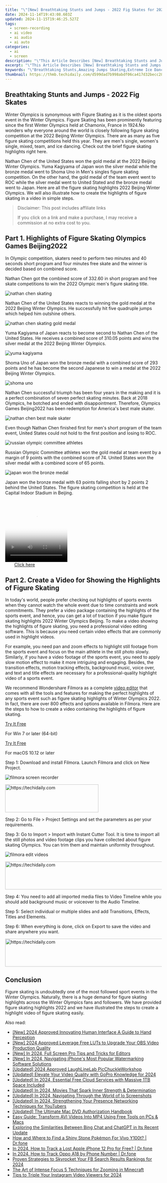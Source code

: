 ```yaml
---
title: "\"[New] Breathtaking Stunts and Jumps - 2022 Fig Skates for 2024\""
date: 2024-11-14T19:43:08.603Z
updated: 2024-11-15T19:46:25.527Z
tags: 
  - screen-recording
  - ai video
  - ai audio
  - ai auto
categories: 
  - ai
  - screen
description: "\"This Article Describes [New] Breathtaking Stunts and Jumps - 2022 Fig Skates for 2024\""
excerpt: "\"This Article Describes [New] Breathtaking Stunts and Jumps - 2022 Fig Skates for 2024\""
keywords: "\"Breathtaking Stunts,Amazing Jumps Skating,Extreme Ice Dance Moves,Figure Skate Acrobatics,Skates Jumping Showcase,Stunning Figure Skating Tricks,High-Flying Figure Ice Routines\""
thumbnail: https://thmb.techidaily.com/d599dad7b998abdf06ca417d32becc28547b33f181303fc426d96b899acd4e4b.jpg
---
```


## Breathtaking Stunts and Jumps - 2022 Fig Skates

Winter Olympics is synonymous with Figure Skating as it is the oldest sports event in the Winter Olympics. Figure Skating has been prominently featuring since the first Winter Olympics held at Chamonix, France in 1924.No wonders why everyone around the world is closely following figure skating competition at the 2022 Beijing Winter Olympics. There are as many as five figure skating competitions held this year. They are men's single, women's single, mixed, team, and ice dancing. Check out the brief figure skating highlights right here.

Nathan Chen of the United States won the gold medal at the 2022 Beijing Winter Olympics. Yuma Kagiyama of Japan won the silver medal while the bronze medal went to Shoma Uno in Men's singles figure skating competition. On the other hand, the gold medal of the team event went to ROC while the silver medal went to United Stated and the bronze medal went to Japan. Here are all the figure skating highlights 2022 Beijing Winter Olympics. We will also illustrate how to create the highlights of figure skating in a video in simple steps.

>  Disclaimer: This post includes affiliate links
>
>  If you click on a link and make a purchase, I may receive a commission at no extra cost to you.
>

## Part 1\. Highlights of Figure Skating Olympics Games Beijing2022

In Olympic competition, skaters need to perform two minutes and 40 seconds short program and four minutes free skate and the winner is decided based on combined score.

Nathan Chen got the combined score of 332.60 in short program and free skate competitions to win the 2022 Olympic men's figure skating title.

![nathan chen skating](https://images.wondershare.com/filmora/article-images/nathan-chen-skating.jpg)

Nathan Chen of the United States reacts to winning the gold medal at the 2022 Beijing Winter Olympics. He successfully hit five quadruple jumps which helped him outshine others.

![nathan chen skating gold medal](https://images.wondershare.com/filmora/article-images/nathan-chen-skating-gold-medal.jpg)

Yuma Kagiyama of Japan reacts to become second to Nathan Chen of the United States. He receives a combined score of 310.05 points and wins the silver medal at the 2022 Beijing Winter Olympics.

![yuma kagiyama](https://images.wondershare.com/filmora/article-images/yuma-kagiyama.jpg)

Shoma Uno of Japan won the bronze medal with a combined score of 293 points and he has become the second Japanese to win a medal at the 2022 Beijing Winter Olympics.

![shoma uno](https://images.wondershare.com/filmora/article-images/shoma-uno.jpg)

Nathan Chen successful triumph has been four years in the making and it is a perfect combination of seven perfect skating minutes. Back at 2018 Olympics, he botched and ended with disappointment. Therefore, Olympics Games Beijing2022 has been redemption for America's best male skater.

![nathan chen best male skater](https://images.wondershare.com/filmora/article-images/nathan-chen-best-male-skater.jpg)

Even though Nathan Chen finished first for men's short program of the team event, United States could not hold to the first position and losing to ROC.

![russian olympic committee athletes](https://images.wondershare.com/filmora/article-images/russian-olympic-committee-athletes.jpg)

Russian Olympic Committee athletes won the gold medal at team event by a margin of 9 points with the combined score of 74\. United States won the silver medal with a combined score of 65 points.

![japan won the bronze medal](https://images.wondershare.com/filmora/article-images/japan-won-the-bronze-medal.jpg)

Japan won the bronze medal with 63 points falling short by 2 points 2 behind the United States. The figure skating competition is held at the Capital Indoor Stadium in Beijing.

<!-- affiliate ads begin -->
<span id="1743243">
					<video width="200" height="200" style="cursor:pointer"
           poster="//a.impactradius-go.com/display-clicktoplayimage/1743243.png"
           onclick="if(!this.playClicked){this.play();this.setAttribute('controls',true);this.playClicked=true;}">
	   <source src="//a.impactradius-go.com/display-ad/19272-1743243">
	   <img src="//a.impactradius-go.com/display-clicktoplayimage/1743243.png" style="border: none; height: 100%; width: 100%; object-fit: contain">
	</video>
	<div style="width:125px;text-align:center"><a href="javascript:window.open(decodeURIComponent('https%3A%2F%2Faligracehair.sjv.io%2Fc%2F5597632%2F1743243%2F19272'), '_blank');void(0);">Click here</a></div>
</span>
<img height="0" width="0" src="https://imp.pxf.io/i/5597632/1743243/19272" style="position:absolute;visibility:hidden;" border="0" />
<!-- affiliate ads end -->

## Part 2\. Create a Video for Showing the Highlights of Figure Skating

In today's world, people prefer checking out highlights of sports events when they cannot watch the whole event due to time constraints and work commitments. They prefer a video package containing the highlights of the sports event, and hence, you can get a lot of traction if you make figure skating highlights 2022 Winter Olympics Beijing. To make a video showing the highlights of figure skating, you need a professional video editing software. This is because you need certain video effects that are commonly used in highlight videos.

For example, you need pan and zoom effects to highlight still footage from the sports event and focus on the main athlete in the still photo slowly. Similarly, if you have a video footage of the sports event, you need to apply slow motion effect to make it more intriguing and engaging. Besides, the transition effects, motion tracking effects, background music, voice over, and text and title effects are necessary for a professional-quality highlight video of a sports event.

We recommend Wondershare Filmora as a complete [video editor](https://tools.techidaily.com/wondershare/filmora/download/) that comes with all the tools and features for making the perfect highlights of any sports event such as figure skating highlights of Winter Olympics 2022\. In fact, there are over 800 effects and options available in Filmora. Here are the steps to how to create a video containing the highlights of figure skating.

[Try It Free](https://tools.techidaily.com/wondershare/filmora/download/)

For Win 7 or later (64-bit)

[Try It Free](https://tools.techidaily.com/wondershare/filmora/download/)

For macOS 10.12 or later

Step 1: Download and install Filmora. Launch Filmora and click on New Project.

![filmora screen recorder](https://images.wondershare.com/filmora/article-images/filmora-record-screen.jpg)

<!-- affiliate ads begin -->
<a href="https://aligracehair.sjv.io/c/5597632/1896527/19272" target="_top" id="1896527">
  <img src="//a.impactradius-go.com/display-ad/19272-1896527" border="0" alt="https://techidaily.com" width="300" height="90"/>
</a>
<img height="0" width="0" src="https://aligracehair.sjv.io/i/5597632/1896527/19272" style="position:absolute;visibility:hidden;" border="0" />
<!-- affiliate ads end -->

Step 2: Go to File > Project Settings and set the parameters as per your requirements.

Step 3: Go to Import > Import with Instant Cutter Tool. It is time to import all the still photos and video footage clips you have collected about figure skating Olympics. You can trim them and maintain uniformity throughout.

![filmora edit videos](https://images.wondershare.com/filmora/article-images/edit-recordings-filmora.jpg)

<!-- affiliate ads begin -->
<a href="https://appsumo.8odi.net/c/5597632/2094479/7443" target="_top" id="2094479">
  <img src="//a.impactradius-go.com/display-ad/7443-2094479" border="0" alt="https://techidaily.com" width="728" height="90"/>
</a>
<img height="0" width="0" src="https://appsumo.8odi.net/i/5597632/2094479/7443" style="position:absolute;visibility:hidden;" border="0" />
<!-- affiliate ads end -->

Step 4: You need to add all imported media files to Video Timeline while you should add background music or voiceover to the Audio Timeline.

Step 5: Select individual or multiple slides and add Transitions, Effects, Titles and Elements.

Step 6: When everything is done, click on Export to save the video and share anywhere you want.

<!-- affiliate ads begin -->
<a href="https://appsumo.8odi.net/c/5597632/2123729/7443" target="_top" id="2123729">
  <img src="//a.impactradius-go.com/display-ad/7443-2123729" border="0" alt="https://techidaily.com" width="600" height="90"/>
</a>
<img height="0" width="0" src="https://appsumo.8odi.net/i/5597632/2123729/7443" style="position:absolute;visibility:hidden;" border="0" />
<!-- affiliate ads end -->

## Conclusion

Figure skating is undoubtedly one of the most followed sport events in the Winter Olympics. Naturally, there is a huge demand for figure skating highlights across the Winter Olympics fans and followers. We have provided figure skating highlights 2022 and we have illustrated the steps to create a highlight video of figure skating easily.


<ins class="adsbygoogle"
     style="display:block"
     data-ad-format="autorelaxed"
     data-ad-client="ca-pub-7571918770474297"
     data-ad-slot="1223367746"></ins>



<ins class="adsbygoogle"
     style="display:block"
     data-ad-client="ca-pub-7571918770474297"
     data-ad-slot="8358498916"
     data-ad-format="auto"
     data-full-width-responsive="true"></ins>


<span class="atpl-alsoreadstyle">Also read:</span>
<div><ul>
<li><a href="https://fox-friendly.techidaily.com/new-2024-approved-innovating-human-interface-a-guide-to-hand-perception/"><u>[New] 2024 Approved Innovating Human Interface A Guide to Hand Perception</u></a></li>
<li><a href="https://fox-friendly.techidaily.com/new-2024-approved-leverage-free-luts-to-upgrade-your-obs-video-production-quality/"><u>[New] 2024 Approved Leverage Free LUTs to Upgrade Your OBS Video Production Quality</u></a></li>
<li><a href="https://fox-friendly.techidaily.com/new-in-2024-full-screen-pro-tips-and-tricks-for-editors/"><u>[New] In 2024, Full Screen Pro Tips and Tricks for Editors</u></a></li>
<li><a href="https://fox-friendly.techidaily.com/new-in-2024-navigating-iphones-most-popular-watermarking-software-solutions/"><u>[New] In 2024, Navigating iPhone's Most Popular Watermarking Software Solutions</u></a></li>
<li><a href="https://fox-friendly.techidaily.com/updated-2024-approved-laughlinelab-picchuckleworkshop/"><u>[Updated] 2024 Approved LaughLineLab PicChuckleWorkshop</u></a></li>
<li><a href="https://fox-friendly.techidaily.com/updated-elevate-your-video-quality-with-gopro-knowledge-for-2024/"><u>[Updated] Elevate Your Video Quality with GoPro Knowledge for 2024</u></a></li>
<li><a href="https://fox-friendly.techidaily.com/updated-in-2024-essential-free-cloud-services-with-massive-1tb-space-included/"><u>[Updated] In 2024, Essential Free Cloud Services with Massive 1TB Space Included</u></a></li>
<li><a href="https://fox-friendly.techidaily.com/updated-in-2024-movies-that-spark-inner-strength-and-determination/"><u>[Updated] In 2024, Movies That Spark Inner Strength & Determination</u></a></li>
<li><a href="https://visual-screen-recording.techidaily.com/updated-in-2024-navigating-through-the-world-of-io-screenshots/"><u>[Updated] In 2024, Navigating Through the World of Io Screenshots</u></a></li>
<li><a href="https://fox-friendly.techidaily.com/updated-in-2024-strengthening-your-presence-networking-techniques-for-youtubers/"><u>[Updated] In 2024, Strengthening Your Presence Networking Techniques for YouTubers</u></a></li>
<li><a href="https://fox-boxes.techidaily.com/updated-the-ultimate-mac-dvd-authorization-handbook/"><u>[Updated] The Ultimate Mac DVD Authorization Handbook</u></a></li>
<li><a href="https://vp-tips.techidaily.com/easy-guide-transform-avi-videos-into-mp4-using-free-tools-on-pcs-and-macs/"><u>Easy Guide: Transform AVI Videos Into MP4 Using Free Tools on PCs & Macs</u></a></li>
<li><a href="https://some-knowledge.techidaily.com/exploring-the-similarities-between-bing-chat-and-chatgpt-in-its-recent-update/"><u>Exploring the Similarities Between Bing Chat and ChatGPT in Its Recent Update</u></a></li>
<li><a href="https://change-location.techidaily.com/how-and-where-to-find-a-shiny-stone-pokemon-for-vivo-y100t-drfone-by-drfone-virtual-android/"><u>How and Where to Find a Shiny Stone Pokémon For Vivo Y100t? | Dr.fone</u></a></li>
<li><a href="https://ios-location-track.techidaily.com/in-2024-how-to-track-a-lost-apple-iphone-12-pro-for-free-drfone-by-drfone-virtual-ios/"><u>In 2024, How to Track a Lost Apple iPhone 12 Pro for Free? | Dr.fone</u></a></li>
<li><a href="https://android-location-track.techidaily.com/in-2024-how-to-track-oppo-a18-by-phone-number-drfone-by-drfone-virtual-android/"><u>In 2024, How to Track Oppo A18 by Phone Number | Dr.fone</u></a></li>
<li><a href="https://facebook-clips.techidaily.com/proven-strategies-to-skyrocket-your-fb-search-results-rankings-for-2024/"><u>Proven Strategies to Skyrocket Your FB Search Results Rankings for 2024</u></a></li>
<li><a href="https://article-tips.techidaily.com/the-art-of-intense-focus-5-techniques-for-zooming-in-minecraft/"><u>The Art of Intense Focus 5 Techniques for Zooming in Minecraft</u></a></li>
<li><a href="https://instagram-clips.techidaily.com/tips-to-triple-your-instagram-video-viewers-for-2024/"><u>Tips to Triple Your Instagram Video Viewers for 2024</u></a></li>
</ul></div>

